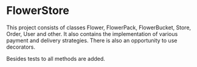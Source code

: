 # FlowerStore
This project consists of classes Flower, FlowerPack, FlowerBucket, Store, Order, User and other. It also contains the implementation of various payment and delivery strategies. There is also an opportunity to use decorators.

Besides tests to all methods are added.
